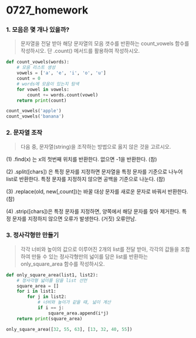 # 0727_homework

### 1. 모음은 몇 개나 있을까?

> 문자열을 전달 받아 해당 문자열의 모음 갯수를 반환하는 count_vowels 함수를 작성하시오. 단 .count() 메서드를 활용하여 작성하시오.

```python
def count_vowels(words):
    # 모음 리스트 생성
    vowels = ['a', 'e', 'i', 'o', 'u']
    count = 0
    # words에 모음이 있는지 탐색
    for vowel in vowels:
        count += words.count(vowel)
    return print(count)

count_vowels('apple')
count_vowels('banana')    
```







### 2. 문자열 조작

> 다음 중, 문자열(string)을 조작하는 방법으로 옳지 않은 것을 고르시오.

(1) .find(x) 는 x의 첫번째 위치를 반환한다. 없으면 -1을 반환한다. (참)

(2) .split([chars]) 은 특정 문자를 지정하면 문자열을 특정 문자를 기준으로 나누어 list로 반환한다. 특정 문자를 지정하지 않으면 공백을 기준으로 나눈다. (참)

(3) .replace(old, new[,count])는 바꿀 대상 문자를 새로운 문자로 바꿔서 반환한다. (참)

(4) .strip([chars])은 특정 문자를 지정하면, 양쪽에서 해당 문자를 찾아 제거한다. 특정 문자를 지정하지 않으면 오류가 발생한다. (거짓) 오류안남. 





### 3. 정사각형만 만들기

> 각각 너비와 높이의 값으로 이루어진 2개의 list를 전달 받아, 각각의 값들을 조합하여 만들 수 있는 정사각형만의 넓이를 담은 list를 반환하는 only_square_area 함수를 작성하시오.

```python
def only_square_area(list1, list2):
    # 정사각형 넓이를 담을 list 선언
    square_area = []
    for i in list1:
        for j in list2:
            # 너비와 높이가 같을 때, 넓이 계산
            if i == j:
                square_area.append(i*j)
    return print(square_area)

only_square_area([32, 55, 63], [13, 32, 40, 55])
```








